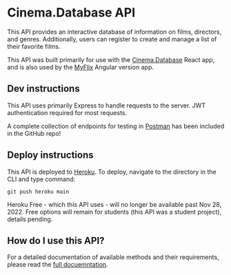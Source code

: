 # Cinema.Database API

This API provides an interactive database of information on films, directors, and genres. Additionally, users can register to create and manage a list of their favorite films.

This API was built primarily for use with the [Cinema.Database](https://github.com/liztheshiz/movie-client) React app, and is also used by the [MyFlix](https://github.com/liztheshiz/movie-Angular-client) Angular version app.

## Dev instructions

This API uses primarily Express to handle requests to the server. JWT authentication required for most requests.

A complete collection of endpoints for testing in [Postman](https://www.postman.com/) has been included in the GitHub repo!

## Deploy instructions

This API is deployed to [Heroku](https://id.heroku.com/login). To deploy, navigate to the directory in the CLI and type command:

`git push heroku main`

Heroku Free - which this API uses - will no longer be available past Nov 28, 2022. Free options will remain for students (this API was a student project), details pending.

## How do I use this API?

For a detailed documentation of available methods and their requirements, please read the [full docuemntation](https://cinemadatabase.herokuapp.com/).
